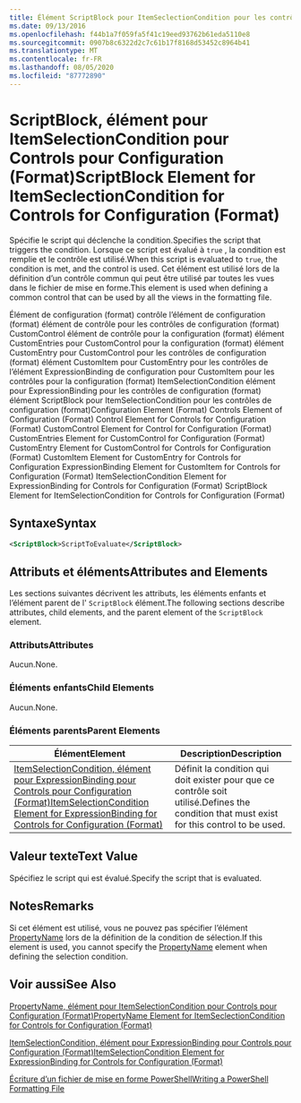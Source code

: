 ```yaml
---
title: Élément ScriptBlock pour ItemSeclectionCondition pour les contrôles de configuration (format) | Microsoft Docs
ms.date: 09/13/2016
ms.openlocfilehash: f44b1a7f059fa5f41c19eed93762b61eda5110e8
ms.sourcegitcommit: 0907b8c6322d2c7c61b17f8168d53452c8964b41
ms.translationtype: MT
ms.contentlocale: fr-FR
ms.lasthandoff: 08/05/2020
ms.locfileid: "87772890"
---
```

# <a name="scriptblock-element-for-itemseclectioncondition-for-controls-for-configuration-format"></a><span data-ttu-id="3d9f5-102">ScriptBlock, élément pour ItemSelectionCondition pour Controls pour Configuration (Format)</span><span class="sxs-lookup"><span data-stu-id="3d9f5-102">ScriptBlock Element for ItemSeclectionCondition for Controls for Configuration (Format)</span></span>

<span data-ttu-id="3d9f5-103">Spécifie le script qui déclenche la condition.</span><span class="sxs-lookup"><span data-stu-id="3d9f5-103">Specifies the script that triggers the condition.</span></span> <span data-ttu-id="3d9f5-104">Lorsque ce script est évalué à `true` , la condition est remplie et le contrôle est utilisé.</span><span class="sxs-lookup"><span data-stu-id="3d9f5-104">When this script is evaluated to `true`, the condition is met, and the control is used.</span></span> <span data-ttu-id="3d9f5-105">Cet élément est utilisé lors de la définition d’un contrôle commun qui peut être utilisé par toutes les vues dans le fichier de mise en forme.</span><span class="sxs-lookup"><span data-stu-id="3d9f5-105">This element is used when defining a common control that can be used by all the views in the formatting file.</span></span>

<span data-ttu-id="3d9f5-106">Élément de configuration (format) contrôle l’élément de configuration (format) élément de contrôle pour les contrôles de configuration (format) CustomControl élément de contrôle pour la configuration (format) élément CustomEntries pour CustomControl pour la configuration (format) élément CustomEntry pour CustomControl pour les contrôles de configuration (format) élément CustomItem pour CustomEntry pour les contrôles de l’élément ExpressionBinding de configuration pour CustomItem pour les contrôles pour la configuration (format) ItemSelectionCondition élément pour ExpressionBinding pour les contrôles de configuration (format) élément ScriptBlock pour ItemSelectionCondition pour les contrôles de configuration (format)</span><span class="sxs-lookup"><span data-stu-id="3d9f5-106">Configuration Element (Format) Controls Element of Configuration (Format) Control Element for Controls for Configuration (Format) CustomControl Element for Control for Configuration (Format) CustomEntries Element for CustomControl for Configuration (Format) CustomEntry Element for CustomControl for Controls for Configuration (Format) CustomItem Element for CustomEntry for Controls for Configuration ExpressionBinding Element for CustomItem for Controls for Configuration (Format) ItemSelectionCondition Element for ExpressionBinding for Controls for Configuration (Format) ScriptBlock Element for ItemSelectionCondition for Controls for Configuration (Format)</span></span>

## <a name="syntax"></a><span data-ttu-id="3d9f5-107">Syntaxe</span><span class="sxs-lookup"><span data-stu-id="3d9f5-107">Syntax</span></span>

```xml
<ScriptBlock>ScriptToEvaluate</ScriptBlock>
```

## <a name="attributes-and-elements"></a><span data-ttu-id="3d9f5-108">Attributs et éléments</span><span class="sxs-lookup"><span data-stu-id="3d9f5-108">Attributes and Elements</span></span>

<span data-ttu-id="3d9f5-109">Les sections suivantes décrivent les attributs, les éléments enfants et l’élément parent de l' `ScriptBlock` élément.</span><span class="sxs-lookup"><span data-stu-id="3d9f5-109">The following sections describe attributes, child elements, and the parent element of the `ScriptBlock` element.</span></span>

### <a name="attributes"></a><span data-ttu-id="3d9f5-110">Attributs</span><span class="sxs-lookup"><span data-stu-id="3d9f5-110">Attributes</span></span>

<span data-ttu-id="3d9f5-111">Aucun.</span><span class="sxs-lookup"><span data-stu-id="3d9f5-111">None.</span></span>

### <a name="child-elements"></a><span data-ttu-id="3d9f5-112">Éléments enfants</span><span class="sxs-lookup"><span data-stu-id="3d9f5-112">Child Elements</span></span>

<span data-ttu-id="3d9f5-113">Aucun.</span><span class="sxs-lookup"><span data-stu-id="3d9f5-113">None.</span></span>

### <a name="parent-elements"></a><span data-ttu-id="3d9f5-114">Éléments parents</span><span class="sxs-lookup"><span data-stu-id="3d9f5-114">Parent Elements</span></span>

|<span data-ttu-id="3d9f5-115">Élément</span><span class="sxs-lookup"><span data-stu-id="3d9f5-115">Element</span></span>|<span data-ttu-id="3d9f5-116">Description</span><span class="sxs-lookup"><span data-stu-id="3d9f5-116">Description</span></span>|
|-------------|-----------------|
|[<span data-ttu-id="3d9f5-117">ItemSelectionCondition, élément pour ExpressionBinding pour Controls pour Configuration (Format)</span><span class="sxs-lookup"><span data-stu-id="3d9f5-117">ItemSelectionCondition Element for ExpressionBinding for Controls for Configuration (Format)</span></span>](./itemselectioncondition-element-for-expressionbinding-for-controls-for-configuration-format.md)|<span data-ttu-id="3d9f5-118">Définit la condition qui doit exister pour que ce contrôle soit utilisé.</span><span class="sxs-lookup"><span data-stu-id="3d9f5-118">Defines the condition that must exist for this control to be used.</span></span>|

## <a name="text-value"></a><span data-ttu-id="3d9f5-119">Valeur texte</span><span class="sxs-lookup"><span data-stu-id="3d9f5-119">Text Value</span></span>

<span data-ttu-id="3d9f5-120">Spécifiez le script qui est évalué.</span><span class="sxs-lookup"><span data-stu-id="3d9f5-120">Specify the script that is evaluated.</span></span>

## <a name="remarks"></a><span data-ttu-id="3d9f5-121">Notes</span><span class="sxs-lookup"><span data-stu-id="3d9f5-121">Remarks</span></span>

<span data-ttu-id="3d9f5-122">Si cet élément est utilisé, vous ne pouvez pas spécifier l’élément [PropertyName](./propertyname-element-for-itemseclectioncondition-for-controls-for-configuration-format.md) lors de la définition de la condition de sélection.</span><span class="sxs-lookup"><span data-stu-id="3d9f5-122">If this element is used, you cannot specify the [PropertyName](./propertyname-element-for-itemseclectioncondition-for-controls-for-configuration-format.md) element when defining the selection condition.</span></span>

## <a name="see-also"></a><span data-ttu-id="3d9f5-123">Voir aussi</span><span class="sxs-lookup"><span data-stu-id="3d9f5-123">See Also</span></span>

[<span data-ttu-id="3d9f5-124">PropertyName, élément pour ItemSelectionCondition pour Controls pour Configuration (Format)</span><span class="sxs-lookup"><span data-stu-id="3d9f5-124">PropertyName Element for ItemSeclectionCondition for Controls for Configuration (Format)</span></span>](./propertyname-element-for-itemseclectioncondition-for-controls-for-configuration-format.md)

[<span data-ttu-id="3d9f5-125">ItemSelectionCondition, élément pour ExpressionBinding pour Controls pour Configuration (Format)</span><span class="sxs-lookup"><span data-stu-id="3d9f5-125">ItemSelectionCondition Element for ExpressionBinding for Controls for Configuration (Format)</span></span>](./itemselectioncondition-element-for-expressionbinding-for-controls-for-configuration-format.md)

[<span data-ttu-id="3d9f5-126">Écriture d’un fichier de mise en forme PowerShell</span><span class="sxs-lookup"><span data-stu-id="3d9f5-126">Writing a PowerShell Formatting File</span></span>](./writing-a-powershell-formatting-file.md)
